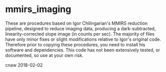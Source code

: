 # mmirs_imaging

These are procedures based on Igor Chilingarian's MMIRS reduction pipeline, designed to reduce imaging data, producing
a dark-subtracted, linearity-corrected slope image (in counts per sec). 
The majority of files have only minor fixes or slight modifications relative to Igor's original code.
Therefore prior to copying these procedures, you need to install his software and dependencies.
This code has not been extensively tested, or documented, so use at your own risk.

cnaw 2018-02-02
